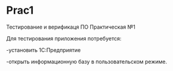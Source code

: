 # Prac1
Тестирование и верификаця ПО 
Практическая №1

Для тестирования приложения потребуется:
 
 -установить 1С:Предприятие 
 
 -открыть информационную базу в пользовательском режиме.
 
